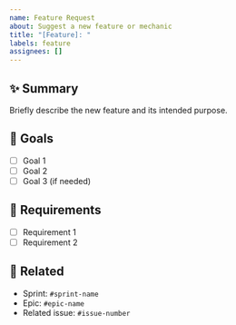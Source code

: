 ```yaml
---
name: Feature Request
about: Suggest a new feature or mechanic
title: "[Feature]: "
labels: feature
assignees: []
---
```


## ✨ Summary
Briefly describe the new feature and its intended purpose.

## 🎯 Goals
- [ ] Goal 1
- [ ] Goal 2
- [ ] Goal 3 (if needed)

## 📌 Requirements
- [ ] Requirement 1
- [ ] Requirement 2

## 🧩 Related
- Sprint: `#sprint-name`
- Epic: `#epic-name`
- Related issue: `#issue-number`